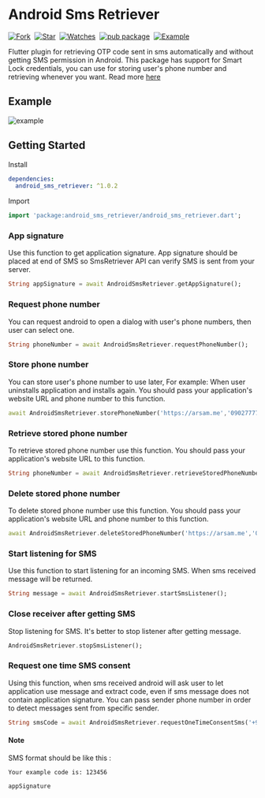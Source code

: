 # Android Sms Retriever 
[![Fork](https://img.shields.io/github/forks/arsamme/flutter-sms-retriever?style=social)](https://github.com/arsamme/flutter-sms-retriever/fork)&nbsp; [![Star](https://img.shields.io/github/stars/arsamme/flutter-sms-retriever?style=social)](https://github.com/arsamme/flutter-sms-retriever)&nbsp; [![Watches](https://img.shields.io/github/watchers/arsamme/flutter-sms-retriever?style=social)](https://github.com/arsamme/flutter-sms-retriever/)&nbsp; [![pub package](https://img.shields.io/pub/v/android_sms_retriever.svg)](https://pub.dartlang.org/packages/android_sms_retriever)&nbsp; [![Example](https://img.shields.io/badge/Example-Ex-success)](https://pub.dev/packages/android_sms_retriever/example)

Flutter plugin for retrieving OTP code sent in sms automatically and without getting SMS permission in Android. This package has support for Smart Lock credentials, you can use for storing user's phone number and retrieving whenever you want. Read more [here](https://developers.google.com/identity/sms-retriever/)

## Example
![example](https://user-images.githubusercontent.com/21082113/111798027-ecafe600-88de-11eb-902d-681bc42e2f4f.gif)


## Getting Started

Install
```yaml
dependencies:
  android_sms_retriever: ^1.0.2
```

Import
```dart
import 'package:android_sms_retriever/android_sms_retriever.dart';
```

### App signature
Use this function to get application signature. App signature should be placed at end of SMS so SmsRetriever API can verify SMS is sent from your server.
```dart
String appSignature = await AndroidSmsRetriever.getAppSignature();
```

### Request phone number
You can request android to open a dialog with user's phone numbers, then user can select one.
```dart
String phoneNumber = await AndroidSmsRetriever.requestPhoneNumber();
```

### Store phone number
You can store user's phone number to use later, For example: When user uninstalls application and installs again.
You should pass your application's website URL and phone number to this function.
```dart
await AndroidSmsRetriever.storePhoneNumber('https://arsam.me','09027777254');
```

### Retrieve stored phone number
To retrieve stored phone number use this function.
You should pass your application's website URL to this function.
```dart
String phoneNumber = await AndroidSmsRetriever.retrieveStoredPhoneNumber('https://arsam.me');
```

### Delete stored phone number
To delete stored phone number use this function.
You should pass your application's website URL and phone number to this function.
```dart
await AndroidSmsRetriever.deleteStoredPhoneNumber('https://arsam.me','09027777254');
```

### Start listening for SMS
Use this function to start listening for an incoming SMS. When sms received message will be returned.
```dart
String message = await AndroidSmsRetriever.startSmsListener();
```

### Close receiver after getting SMS
Stop listening for SMS. It's better to stop listener after getting message.
```dart
AndroidSmsRetriever.stopSmsListener();
```

### Request one time SMS consent
Using this function, when sms received android will ask user to let application use message and extract code, even if sms message does not contain application signature.
You can pass sender phone number in order to detect messages sent from specific sender.
```dart
String smsCode = await AndroidSmsRetriever.requestOneTimeConsentSms('+9850003001');
```

#### Note
SMS format should be like this :

```text
Your example code is: 123456

appSignature
```
